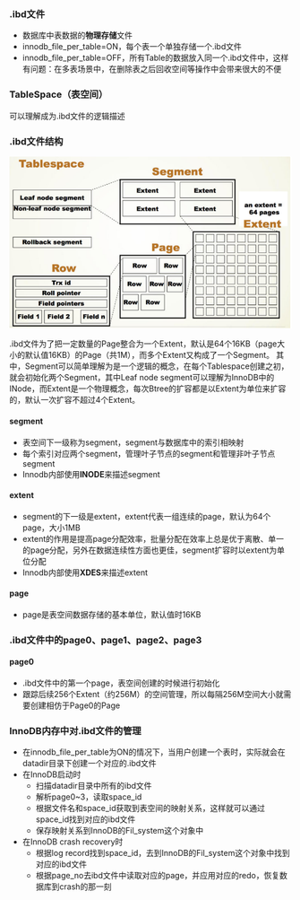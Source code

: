 ### .ibd文件

- 数据库中表数据的**物理存储**文件
- innodb_file_per_table=ON，每个表一个单独存储一个.ibd文件
- innodb_file_per_table=OFF，所有Table的数据放入同一个.ibd文件中，这样有问题：在多表场景中，在删除表之后回收空间等操作中会带来很大的不便

### TableSpace（表空间）

可以理解成为.ibd文件的逻辑描述

### .ibd文件结构

![](images/表空间文件结构.png)

.ibd文件为了把一定数量的Page整合为一个Extent，默认是64个16KB（page大小的默认值16KB）的Page（共1M），而多个Extent又构成了一个Segment。
其中，Segment可以简单理解为是一个逻辑的概念，在每个Tablespace创建之初，就会初始化两个Segment，其中Leaf node
segment可以理解为InnoDB中的INode，而Extent是一个物理概念，每次Btree的扩容都是以Extent为单位来扩容的，默认一次扩容不超过4个Extent。

#### segment

- 表空间下一级称为segment，segment与数据库中的索引相映射
- 每个索引对应两个segment，管理叶子节点的segment和管理非叶子节点segment
- Innodb内部使用**INODE**来描述segment

#### extent

- segment的下一级是extent，extent代表一组连续的page，默认为64个page，大小1MB
- extent的作用是提高page分配效率，批量分配在效率上总是优于离散、单一的page分配，另外在数据连续性方面也更佳，segment扩容时以extent为单位分配
- Innodb内部使用**XDES**来描述extent

#### page

- page是表空间数据存储的基本单位，默认值时16KB

### .ibd文件中的page0、page1、page2、page3

#### page0

- .ibd文件中的第一个page，表空间创建的时候进行初始化
- 跟踪后续256个Extent（约256M）的空间管理，所以每隔256M空间大小就需要创建相仿于Page0的Page

### InnoDB内存中对.ibd文件的管理

- 在innodb_file_per_table为ON的情况下，当用户创建一个表时，实际就会在datadir目录下创建一个对应的.ibd文件
- 在InnoDB启动时
    - 扫描datadir目录中所有的ibd文件
    - 解析page0~3，读取space_id
    - 根据文件名和space_id获取到表空间的映射关系，这样就可以通过space_id找到对应的ibd文件
    - 保存映射关系到InnoDB的Fil_system这个对象中
- 在InnoDB crash recovery时
    - 根据log record找到space_id，去到InnoDB的Fil_system这个对象中找到对应的ibd文件
    - 根据page_no去ibd文件中读取对应的page，并应用对应的redo，恢复数据库到crash的那一刻